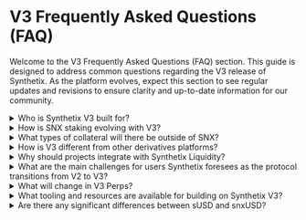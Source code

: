 # V3 Frequently Asked Questions (FAQ)

Welcome to the V3 Frequently Asked Questions (FAQ) section. This guide is designed to address common questions regarding the V3 release of Synthetix. As the platform evolves, expect this section to see regular updates and revisions to ensure clarity and up-to-date information for our community.

<details>

<summary>Who is Synthetix V3 built for?</summary>

**Answer:** Synthetix V3 is built with both LPs and derivatives projects in mind.

Derivatives projects will be able to tap into Synthetix liquidity both through existing markets like Perps and Spot Synths, or by building their own derivatives markets. We’ve explored some of the opportunities for new markets, like options, insurance funds, sports AMMs and more, all of which will be able to leverage existing Synthetix liquidity to bootstrap trading activity.

LPs will have greater flexibility to allocate collateral to markets based on their risk profile. As mentioned in another answer, the new Pool and Vault system has two key benefits for LPs:

1. Better risk management: Users can select one of many liquidity pools, which are connected to one or more markets, allowing more fine-tuned control of LP risk.
2. Wider collateral range: The V3 system is oracle agnostic, allowing any governance-approved asset to serve as collateral for borrowing sUSD and delegate to derivative markets.

</details>

<details>

<summary>How is SNX staking evolving with V3?</summary>

**Answer:** The power is with stakers in V3, thanks to multi-collateral staking and permissionless pools. V3 creates a generalized system agnostic to collateral type. Liquidity providers can deposit any governance-approved collateral into Pools, which is then used to provide liquidity to derivative markets. In the future, the creation of markets and vaults will be permissionless, giving liquidity providers fine-tune control of their market exposure.

The new Pool and Vault system has two key benefits:

1. Better risk management: Users can select one of many liquidity pools, which are connected to one or more markets, allowing more fine-tuned control of LP risk.
2. Wider collateral range: The V3 system is collateral agnostic, allowing any governance-approved asset to serve as collateral for borrowing sUSD and delegate to derivative markets.

Stakers have an increasing range of Pools to allocate their capital. This gives stakers more control over their collateral as the V3 system provides many more options for fine-tuned control.

</details>

<details>

<summary>What types of collateral will there be outside of SNX?</summary>

**Answer:** The V3 system is created to be entirely agnostic to collateral; any ERC-20 with sufficient price feed can be added as collateral. Synthetix governance will determine which assets to support in addition to SNX.

Synthetix V3 features a generalized collateral vault system that is agnostic to collateral types. Over time, Synthetix Governance will determine which assets to support as collateral in addition to the current SNX (staking) and ETH (wrappers). Multi-collateral staking will increase sUSD liquidity and the markets supported by Synthetix. Collateral options will have adjustable variables, such as collateral requirements and rewards, which can be adjusted by governance.

</details>

<details>

<summary>How is V3 different from other derivatives platforms?</summary>

**Answer:** Simply put, Synthetix V3 isn’t like any other derivatives protocol because it isn’t a derivatives protocol. Instead, Synthetix is a liquidity layer that helps to power derivative protocols with its infrastructure and liquidity. This is a new era of Synthetix. New architecture, new premise, and a fundamentally new offering: _the liquidity layer for defi._

Synthetix will power a multi-market ecosystem, encompassing perpetual futures, spot, options, insurance, exotics, and more, all backed by Synthetix Liquidity. With this vision, V3 paves the way for a new generation of derivative markets, where builders can leverage the protocol and bootstrap their communities for success - a new and exciting premise for Synthetix and the Ethereum ecosystem.

The liquidity-as-a-service model appeals to new DeFi protocols seeking increased liquidity for on-chain derivatives so they can build on Synthetix easily and efficiently. With Synthetix Perps as an example, frontend integrators like Kwenta and Polynomial utilize Synthetix’ liquidity to power perps trading, boasting deep liquidity and historically low fees. Off-chain oracles reduce fees to 5-10bps, and risk management tools ensure market neutrality over the long term. These features combine to ensure Synthetix leads the way in decentralized derivatives.

</details>

<details>

<summary>Why should projects integrate with Synthetix Liquidity?</summary>

**Answer:** Launching a derivatives protocol can be challenging, with teams often faced with the cold-start problem – not enough liquidity to attract users, and not enough users to attract liquidity providers. With Synthetix, developers can create new markets and seamlessly attract liquidity. In this way, almost any derivative protocol can be built on top of Synthetix V3, as opposed to building from the ground up. Learn more on how protocols can integrate with Synthetix V3 [here](https://docs.synthetix.io/v/v3/).

</details>

<details>

<summary>What are the main challenges for users Synthetix foresees as the protocol transitions from V2 to V3?</summary>

**Answer:** The transition from V2 to V3 is intended to improve the user experience with Synthetix by giving more flexibility in how LPs allocate their collateral and which derivatives markets builders can integrate with the system.

In the beginning of the transition, Synthetix will set up the Spartan Council Pool, which will include all legacy positions from V2 and will back Perps V3 and Spot Synths. The liquidity provisioning experience in this period should remain similar to what users currently experience on V2. As V3 becomes more built out, with permissionless markets tapping into permissionless liquidity pools, users will have a greater selection of how and where to allocate their collateral.

Further as we transition to V3, there will be two non-fungible USD stablecoins that will be live at the same time. Users should be aware that any markets built on the V3 system will be using the new stablecoin and that external pools or integrations may require an update to the new version.

</details>

<details>

<summary>What will change in V3 Perps?</summary>

**Answer:**

* Multi collateral: Perps V3 accepts any synths configured in the system as margin for an account. As an example, sUSD, sETH, sBTC could all possibly be collateral types.
* Cross margin: account margin can be used across positions on markets natively rather than via smart wallets with the front end integrators.
* Accounts with Role Based Access Control for modifying collateral, opening/closing positions
* Improved liquidations and no more endorsed liquidators
* Key limitations
  * Single position per market (same as v2)
  * Only async orders (no other order types) (delayed offchain orders)
  * Single pending order
  * No cancellation of orders; once order is expired, a new order can be placed.

</details>

<details>

<summary>What tooling and resources are available for building on Synthetix V3?</summary>

Synthetix will offer a variety of resources for builders looking to integrate with the V3 system. To start, all builders should review our documentation here: [https://docs.synthetix.io/v/v3/](https://docs.synthetix.io/v/v3/). This repository should contain all the relevant contracts, guides, and FAQs for building on top of Synthetix.

Developers can use [Cannon](https://t.co/hcGnoDWtND), a tool for managing protocol deployments that is built and maintained by Synthetix core contributors.\
\
SDKs are also being developed to interface with Synthetix Perps.

</details>

<details>

<summary>Are there any significant differences between sUSD and snxUSD?</summary>

There will not be significant differences between sUSD and snxUSD (note that once V3 is fully live, sUSD will be the new stablecoin, and sUSDLegacy will be what is currently called sUSD from our V2 systems). sUSD and snxUSD will be non-fungible with one another, as they are generated by different versions of Synthetix.

</details>
